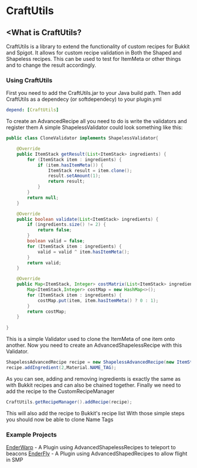 CraftUtils
==========

<What is CraftUtils?
--------------------

CraftUtils is a library to extend the functionality of custom recipes for Bukkit and Spigot.
It allows for custom recipe validation in Both the Shaped and Shapeless recipes.
This can be used to test for ItemMeta or other things and to change the result accordingly.

### Using CraftUtils

First you need to add the CraftUtils.jar to your Java build path. Then add CraftUtils as a 
dependecy (or softdependecy) to your plugin.yml

````yml
depend: [CraftUtils]
````

To create an AdvancedRecipe all you need to do is write the validators and register them
A simple ShapelessValidator could look something like this:

````java
public class CloneValidator implements ShapelessValidator{

    @Override
    public ItemStack getResult(List<ItemStack> ingredients) {
        for (ItemStack item : ingredients) {
            if (item.hasItemMeta()) {
                ItemStack result = item.clone();
                result.setAmount(1);
                return result;
            }
        }
        return null;
    }

    @Override
    public boolean validate(List<ItemStack> ingredients) {
        if (ingredients.size() != 2) {
            return false;
        }
        boolean valid = false;
        for (ItemStack item : ingredients) {
            valid = valid ^ item.hasItemMeta();
        }
        return valid;
    }

    @Override
    public Map<ItemStack, Integer> costMatrix(List<ItemStack> ingredients) {
        Map<ItemStack,Integer> costMap = new HashMap<>();
        for (ItemStack item : ingredients) {
            costMap.put(item, item.hasItemMeta() ? 0 : 1);
        }
        return costMap;
    }
    
}
````

This is a simple Validator used to clone the ItemMeta of one item onto another.
Now you need to create an AdvancedShapelessRecipe with this Validator.

````java
ShapelessAdvancedRecipe recipe = new ShapelessAdvancedRecipe(new ItemStack(Material.NAME_TAG,new CloneValidator()))
recipe.addIngredient(2,Material.NAME_TAG);
````

As you can see, adding and removing ingredients is exactly the same as with Bukkit recipes and can also be chained together.
Finally we need to add the recipe to the CustomRecipeManager

````java
CraftUtils.getRecipeManager().addRecipe(recipe);
````

This will also add the recipe to Bukkit's recipe list
With those simple steps you should now be able to clone Name Tags

### Example Projects

[EnderWarp](https://github.com/McDjuady/EnderWarp) - A Plugin using AdvancedShapelessRecipes to teleport to beacons
[EnderFly](https://github.com/McDjuady/EnderFly) - A Plugin using AdvancedShapedRecipes to allow flight in SMP
